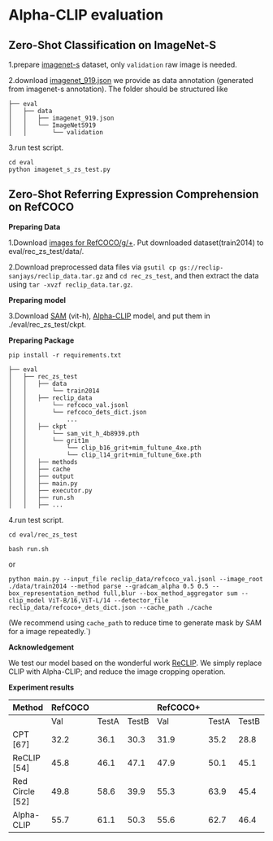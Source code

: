 # Alpha-CLIP evaluation
## Zero-Shot Classification on ImageNet-S

1.prepare [imagenet-s](https://github.com/LUSSeg/ImageNet-S) dataset, only `validation` raw image is needed.

2.download [imagenet_919.json](https://download.openxlab.org.cn/models/SunzeY/AlphaCLIP/weight/imagenet_919.json) we provide as data annotation (generated from imagenet-s annotation). The folder should be structured like

```
├── eval
│   ├── data
│   │   ├── imagenet_919.json
│   │   └── ImageNetS919
│   │       └── validation
```

3.run test script.

```
cd eval
python imagenet_s_zs_test.py
```

## Zero-Shot Referring Expression Comprehension on RefCOCO

**Preparing Data**

1.Download [images for RefCOCO/g/+](http://images.cocodataset.org/zips/train2014.zip). Put downloaded dataset(train2014) to eval/rec_zs_test/data/.

2.Download preprocessed data files via `gsutil cp gs://reclip-sanjays/reclip_data.tar.gz` and `cd rec_zs_test`, and then extract the data using `tar -xvzf reclip_data.tar.gz`. 

**Preparing model**

3.Download [SAM](https://dl.fbaipublicfiles.com/segment_anything/sam_vit_h_4b8939.pth) (vit-h), [Alpha-CLIP](https://github.com/SunzeY/AlphaCLIP/blob/main/model-zoo.md) model, and put them in ./eval/rec_zs_test/ckpt.

**Preparing Package**

`pip install -r requirements.txt`


```
├── eval
│   ├── rec_zs_test
│   │   ├── data
│   │       └── train2014
│   │   ├── reclip_data
│   │       └── refcoco_val.jsonl
│   │       └── refcoco_dets_dict.json
│   │           ...
│   │   ├── ckpt
│   │       └── sam_vit_h_4b8939.pth
│   │       └── grit1m
│   │           └── clip_b16_grit+mim_fultune_4xe.pth
│   │           └── clip_l14_grit+mim_fultune_6xe.pth
│   │   ├── methods
│   │   ├── cache
│   │   ├── output
│   │   ├── main.py
│   │   ├── executor.py
│   │   ├── run.sh
│   │   ├── ...
```

4.run test script.

```
cd eval/rec_zs_test
```
```
bash run.sh
```
or

```
python main.py --input_file reclip_data/refcoco_val.jsonl --image_root ./data/train2014 --method parse --gradcam_alpha 0.5 0.5 --box_representation_method full,blur --box_method_aggregator sum --clip_model ViT-B/16,ViT-L/14 --detector_file reclip_data/refcoco+_dets_dict.json --cache_path ./cache
```
(We recommend using `cache_path` to reduce time to generate mask by SAM for a image repeatedly.`)

**Acknowledgement**

We test our model based on the wonderful work [ReCLIP](https://github.com/allenai/reclip/tree/main). We simply replace CLIP with Alpha-CLIP; and reduce the image cropping operation.


**Experiment results**

| Method         | RefCOCO |      |      | RefCOCO+ |      |      | RefCOCOg |      |
|----------------|---------|------|------|----------|------|------|----------|------|
|                | Val     | TestA| TestB| Val      | TestA| TestB| Val      | Test |
| CPT [67]       | 32.2    | 36.1 | 30.3 | 31.9     | 35.2 | 28.8 | 36.7     | 36.5 |
| ReCLIP [54]    | 45.8    | 46.1 | 47.1 | 47.9     | 50.1 | 45.1 | 59.3     | 59.0 |
| Red Circle [52]| 49.8    | 58.6 | 39.9 | 55.3     | 63.9 | 45.4 | 59.4     | 58.9 |
| Alpha-CLIP     | 55.7    | 61.1 | 50.3 | 55.6     | 62.7 | 46.4 | 61.2     | 62.0 |

